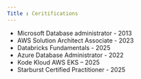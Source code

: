 ```yaml
---
Title : Ceritifications
---
```


- Microsoft Database administrator - 2013
- AWS Solution Architect Associate - 2023
- Databricks Fundamentals - 2025	
- Azure Database Administrator - 2022
- Kode Kloud AWS EKS – 2025
- Starburst Certified Practitioner - 2025
